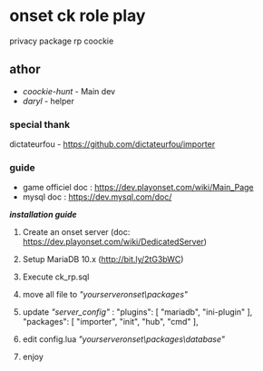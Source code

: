# onset ck role play
privacy package rp coockie
## athor
- *coockie-hunt* - Main dev
- *daryl* - helper

### special thank
dictateurfou - https://github.com/dictateurfou/importer

### guide
- game officiel doc : https://dev.playonset.com/wiki/Main_Page
- mysql doc : https://dev.mysql.com/doc/

***installation guide***
1. Create an onset server (doc: https://dev.playonset.com/wiki/DedicatedServer)
2. Setup MariaDB 10.x (http://bit.ly/2tG3bWC)
3. Execute ck_rp.sql
4. move all file to *"yourserveronset\packages"*
5. update *"server_config"*  :
    	"plugins": [
    		"mariadb",
    		"ini-plugin"
    	],
        "packages": [
    		"importer",
            "init",
            "hub",
            "cmd"
        ],


6. edit config.lua *"yourserveronset\packages\database"*
7. enjoy

